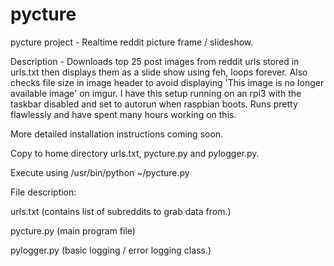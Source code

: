 # pycture
pycture project - Realtime reddit picture frame / slideshow.


Description - Downloads top 25 post images from reddit urls stored in urls.txt then displays them as a slide show using feh, loops forever. Also checks file size in image header to avoid displaying 'This image is no longer available image' on imgur. I have this setup running on an rpi3 with the taskbar disabled and set to autorun when raspbian boots. Runs pretty flawlessly and have spent many hours working on this.

More detailed installation instructions coming soon.

Copy to home directory urls.txt, pycture.py and pylogger.py.

Execute using /usr/bin/python ~/pycture.py

File description:


urls.txt (contains list of subreddits to grab data from.)


pycture.py (main program file)


pylogger.py (basic logging / error logging class.)
